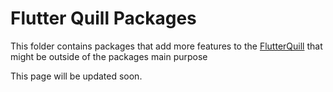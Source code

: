 # Flutter Quill Packages

This folder contains packages that add more features to the [FlutterQuill](../README.md) 
that might be outside of the packages main purpose

This page will be updated soon.
